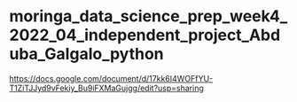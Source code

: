 # moringa_data_science_prep_week4_2022_04_independent_project_Abduba_Galgalo_python
https://docs.google.com/document/d/17kk6I4WOFfYU-T1ZiTJJyd9vFekiy_Bu9iFXMaGujgg/edit?usp=sharing
